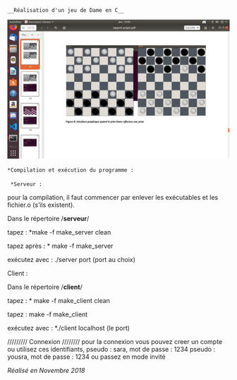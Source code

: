 
	__Réalisation d'un jeu de Dame en C__
   
![alt text](img.png)



    *Compilation et exécution du programme :

	 *Serveur : 

pour la compilation, il faut commencer par enlever les exécutables et les fichier.o (s’ils existent).  

Dans le répertoire /**serveur**/

tapez : *make -f make_server clean

tapez après : * make -f make_server 

exécutez avec :   ./server port (port au choix)

  Client : 

Dans le répertoire /**client**/

tapez : *  make -f make_client clean

tapez : make -f make_client

exécutez avec : *./client localhost (le port)




///////// Connexion ////////
pour la connexion vous pouvez creer un compte 
ou utilisez ces identifiants,
pseudo : sara,  mot de passe : 1234
pseudo : yousra, mot de passe : 1234
ou passez en mode invité



_Réalisé en Novembre 2018_
